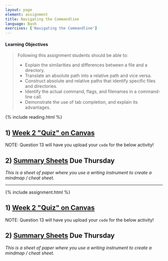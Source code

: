 ```yaml
---
layout: page
element: assignment
title: Navigating the Commandline                
language: Bash
exercises: ['Navigating the Commandline']
---
```


#### Learning Objectives

> Following this assignment students should be able to:
>
> *   Explain the similarities and differences between a file and a directory.
> *   Translate an absolute path into a relative path and vice versa.
> *   Construct absolute and relative paths that identify specific files and directories.
> *   Identify the actual command, flags, and filenames in a command-line call.
> *   Demonstrate the use of tab completion, and explain its advantages.

{% include reading.html %}


## 1) [Week 2 "Quiz" on Canvas](https://canvas.uw.edu/courses/1273428/quizzes/1124480)

NOTE: Question 13 will have you upload your `code` for the below activity!

## 2) [Summary Sheets](https://canvas.uw.edu/courses/1273428/assignments/4761922) Due Thursday
_This is a sheet of paper where you use a writing instrument to create a mindmap / cheat sheet._

---

{% include assignment.html %}

<!-- End of Assignments Template - Be sure to keep the include statements -->

## 1) [Week 2 "Quiz" on Canvas](https://canvas.uw.edu/courses/1342171/quizzes/1159685)

NOTE: Question 13 will have you upload your `code` for the below activity!

## 2) [Summary Sheets](https://canvas.uw.edu/courses/1342171/assignments/4968517) Due Thursday
_This is a sheet of paper where you use a writing instrument to create a mindmap / cheat sheet._

